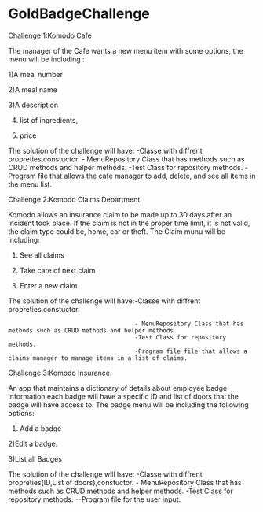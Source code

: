 # GoldBadgeChallenge
Challenge 1:Komodo Cafe

The manager of the Cafe wants a new menu item with some options, the menu will be including :

1)A meal number 

2)A meal name

3)A description

4) list of ingredients,

5) price

The solution of the challenge will have:
                                        -Classe with diffrent propreties,constuctor.
                                        - MenuRepository Class that has methods such as CRUD methods and helper methods.
                                        -Test Class for repository methods.
                                        -Program file that allows the cafe manager to add, delete, and see all items in the menu list.
                                        
                                        
                                        
Challenge 2:Komodo Claims Department. 

Komodo allows an insurance claim to be made up to 30 days after an incident took place. If the claim is not in the proper time limit, it is not valid, the claim type could be, home, car or theft.
The Claim munu will be including:

1) See all claims

2) Take care of next claim

3) Enter a new claim

The solution of the challenge will have:-Classe with diffrent propreties,constuctor.

                                        - MenuRepository Class that has methods such as CRUD methods and helper methods.
                                        -Test Class for repository methods.
                                        -Program file file that allows a claims manager to manage items in a list of claims.
                                        
 Challenge 3:Komodo Insurance.
 
 An app that maintains a dictionary of details about employee badge information,each badge will have a specific ID and list of doors that the badge will have access to. The badge menu will be including the following options:
 
1) Add a badge

2)Edit a badge.

3)List all Badges

The solution of the challenge will have:
                                        -Classe with diffrent propreties(ID,List of doors),constuctor.
                                        - MenuRepository Class that has methods such as CRUD methods and helper methods.
                                        -Test Class for repository methods.
                                        --Program file for the user input.


                                        
 
